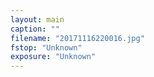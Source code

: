 ```yaml
---
layout: main
caption: ""
filename: "20171116220016.jpg"
fstop: "Unknown"
exposure: "Unknown"
---
```

